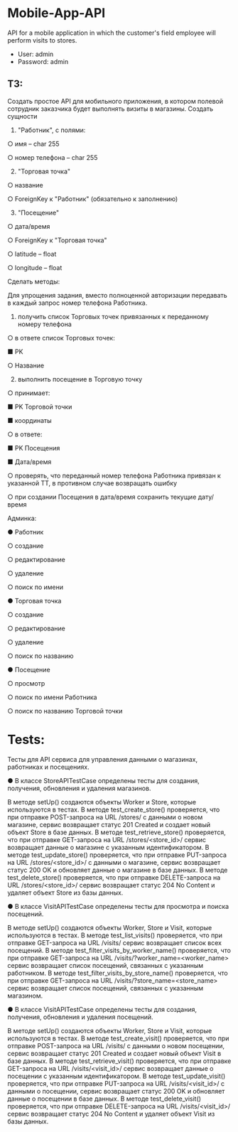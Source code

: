 # Mobile-App-API
API for a mobile application in which the customer's field employee will perform visits to stores.

+ User: admin
+ Password: admin

ТЗ:
-----

Создать простое API для мобильного приложения, в котором полевой сотрудник заказчика будет выполнять визиты в магазины.
Создать сущности

1. "Работник", с полями:

○ имя – char 255

○ номер телефона – char 255

2. "Торговая точка"

○ название

○ ForeignKey к "Работник" (обязательно к заполнению)

3. "Посещение"

○ дата/время

○ ForeignKey к "Торговая точка"

○ latitude – float

○ longitude – float

Сделать методы:

Для упрощения задания, вместо полноценной авторизации передавать в каждый запрос номер телефона Работника.

1. получить список Торговых точек привязанных к переданному номеру телефона

○ в ответе список Торговых точек:

■ PK

○ Название

2. выполнить посещение в Торговую точку

○ принимает:

■ PK Торговой точки

■ координаты

○ в ответе:

■ PK Посещения

■ Дата/время

○ проверять, что переданный номер телефона Работника привязан к указанной ТТ, в противном случае возвращать ошибку

○ при создании Посещения в дата/время сохранить текущие дату/время

Админка:

● Работник

○ создание

○ редактирование

○ удаление

○ поиск по имени

● Торговая точка

○ создание

○ редактирование

○ удаление

○ поиск по названию

● Посещение

○ просмотр

○ поиск по имени Работника

○ поиск по названию Торговой точки


# Tests:

Тесты для API сервиса для управления данными о магазинах, работниках и посещениях.

● В классе StoreAPITestCase определены тесты для создания, получения, обновления и удаления магазинов.

  В методе setUp() создаются объекты Worker и Store, которые используются в тестах. 
  В методе test_create_store() проверяется, что при отправке POST-запроса на URL /stores/ с данными о новом магазине, сервис возвращает статус 201 Created и создает новый объект Store в базе данных.
  В методе test_retrieve_store() проверяется, что при отправке GET-запроса на URL /stores/<store_id>/ сервис возвращает данные о магазине с указанным идентификатором.
  В методе test_update_store() проверяется, что при отправке PUT-запроса на URL /stores/<store_id>/ с данными о магазине, сервис возвращает статус 200 OK и обновляет данные о магазине в базе данных.
  В методе test_delete_store() проверяется, что при отправке DELETE-запроса на URL /stores/<store_id>/ сервис возвращает статус 204 No Content и удаляет объект Store из базы данных.

● В классе VisitAPITestCase определены тесты для просмотра и поиска посещений.

  В методе setUp() создаются объекты Worker, Store и Visit, которые используются в тестах.
  В методе test_list_visits() проверяется, что при отправке GET-запроса на URL /visits/ сервис возвращает список всех посещений.
  В методе test_filter_visits_by_worker_name() проверяется, что при отправке GET-запроса на URL /visits/?worker_name=<worker_name> сервис возвращает список посещений, связанных с указанным работником.
  В методе test_filter_visits_by_store_name() проверяется, что при отправке GET-запроса на URL /visits/?store_name=<store_name> сервис возвращает список посещений, связанных с указанным магазином.

● В классе VisitAPITestCase определены тесты для создания, получения, обновления и удаления посещений.

  В методе setUp() создаются объекты Worker, Store и Visit, которые используются в тестах.
  В методе test_create_visit() проверяется, что при отправке POST-запроса на URL /visits/ с данными о новом посещении, сервис возвращает статус 201 Created и создает новый объект Visit в базе данных.
  В методе test_retrieve_visit() проверяется, что при отправке GET-запроса на URL /visits/<visit_id>/ сервис возвращает данные о посещении с указанным идентификатором.
  В методе test_update_visit() проверяется, что при отправке PUT-запроса на URL /visits/<visit_id>/ с данными о посещении, сервис возвращает статус 200 OK и обновляет данные о посещении в базе данных.
  В методе test_delete_visit() проверяется, что при отправке DELETE-запроса на URL /visits/<visit_id>/ сервис возвращает статус 204 No Content и удаляет объект Visit из базы данных.
